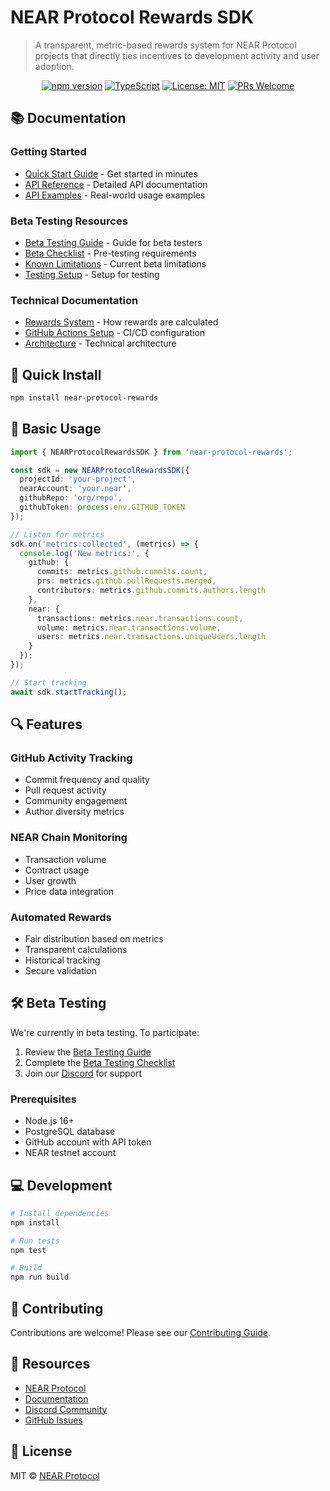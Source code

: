 # NEAR Protocol Rewards SDK

> A transparent, metric-based rewards system for NEAR Protocol projects that directly ties incentives to development activity and user adoption.

<div align="center">
  
  [![npm version](https://badge.fury.io/js/near-protocol-rewards.svg)](https://badge.fury.io/js/near-protocol-rewards)
  [![TypeScript](https://img.shields.io/badge/TypeScript-5.0-blue.svg)](https://www.typescriptlang.org/)
  [![License: MIT](https://img.shields.io/badge/License-MIT-yellow.svg)](https://opensource.org/licenses/MIT)
  [![PRs Welcome](https://img.shields.io/badge/PRs-welcome-brightgreen.svg)](CONTRIBUTING.md)

</div>

## 📚 Documentation

### Getting Started

- [Quick Start Guide](docs/quick-start.md) - Get started in minutes
- [API Reference](docs/api-reference.md) - Detailed API documentation
- [API Examples](docs/api-examples.md) - Real-world usage examples

### Beta Testing Resources

- [Beta Testing Guide](docs/beta-testing.md) - Guide for beta testers
- [Beta Checklist](docs/beta-checklist.md) - Pre-testing requirements
- [Known Limitations](docs/quick-start.md#known-limitations-beta) - Current beta limitations
- [Testing Setup](tests/setup.ts) - Setup for testing

### Technical Documentation

- [Rewards System](docs/rewards.md) - How rewards are calculated
- [GitHub Actions Setup](docs/github-actions-setup.md) - CI/CD configuration
- [Architecture](docs/architecture.md) - Technical architecture

## 🚀 Quick Install

```bash
npm install near-protocol-rewards
```

## 🎯 Basic Usage

```typescript
import { NEARProtocolRewardsSDK } from 'near-protocol-rewards';

const sdk = new NEARProtocolRewardsSDK({
  projectId: 'your-project',
  nearAccount: 'your.near',
  githubRepo: 'org/repo',
  githubToken: process.env.GITHUB_TOKEN
});

// Listen for metrics
sdk.on('metrics:collected', (metrics) => {
  console.log('New metrics:', {
    github: {
      commits: metrics.github.commits.count,
      prs: metrics.github.pullRequests.merged,
      contributors: metrics.github.commits.authors.length
    },
    near: {
      transactions: metrics.near.transactions.count,
      volume: metrics.near.transactions.volume,
      users: metrics.near.transactions.uniqueUsers.length
    }
  });
});

// Start tracking
await sdk.startTracking();
```

## 🔍 Features

### GitHub Activity Tracking

- Commit frequency and quality
- Pull request activity
- Community engagement
- Author diversity metrics

### NEAR Chain Monitoring

- Transaction volume
- Contract usage
- User growth
- Price data integration

### Automated Rewards

- Fair distribution based on metrics
- Transparent calculations
- Historical tracking
- Secure validation

## 🛠️ Beta Testing

We're currently in beta testing. To participate:

1. Review the [Beta Testing Guide](docs/beta-testing.md)
2. Complete the [Beta Testing Checklist](docs/beta-checklist.md)
3. Join our [Discord](https://near.chat) for support

### Prerequisites

- Node.js 16+
- PostgreSQL database
- GitHub account with API token
- NEAR testnet account

## 💻 Development

```bash
# Install dependencies
npm install

# Run tests
npm test

# Build
npm run build
```

## 🤝 Contributing

Contributions are welcome! Please see our [Contributing Guide](CONTRIBUTING.md).

## 🔗 Resources

- [NEAR Protocol](https://near.org)
- [Documentation](https://docs.near.org)
- [Discord Community](https://near.chat)
- [GitHub Issues](https://github.com/near/protocol-rewards/issues)

## 📄 License

MIT © [NEAR Protocol](LICENSE)
